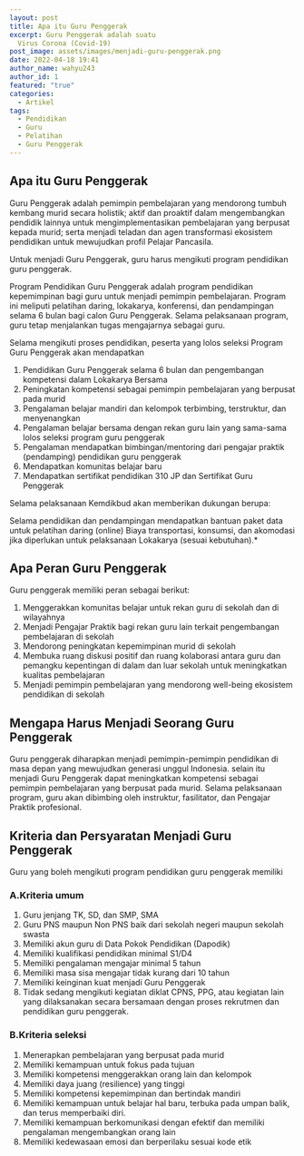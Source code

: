 ```yaml
---
layout: post
title: Apa itu Guru Penggerak
excerpt: Guru Penggerak adalah suatu 
  Virus Corona (Covid-19)
post_image: assets/images/menjadi-guru-penggerak.png
date: 2022-04-18 19:41
author_name: wahyu243
author_id: 1
featured: "true"
categories:
  - Artikel
tags:
  - Pendidikan
  - Guru
  - Pelatihan
  - Guru Penggerak
---
```


## Apa itu Guru Penggerak

Guru Penggerak adalah pemimpin pembelajaran yang mendorong tumbuh kembang murid secara holistik; aktif dan proaktif dalam mengembangkan pendidik lainnya untuk mengimplementasikan pembelajaran yang berpusat kepada murid; serta menjadi teladan dan agen transformasi ekosistem pendidikan untuk mewujudkan profil Pelajar Pancasila.

Untuk menjadi Guru Penggerak, guru harus mengikuti program pendidikan guru penggerak. 

Program Pendidikan Guru Penggerak adalah program pendidikan kepemimpinan bagi guru untuk menjadi pemimpin pembelajaran. Program ini meliputi pelatihan daring, lokakarya, konferensi, dan pendampingan selama 6 bulan bagi calon Guru Penggerak. Selama pelaksanaan program, guru tetap menjalankan tugas mengajarnya sebagai guru.

Selama mengikuti proses pendidikan, peserta yang lolos seleksi Program Guru Penggerak akan mendapatkan

1. Pendidikan Guru Penggerak selama 6 bulan dan pengembangan kompetensi dalam Lokakarya Bersama
2. Peningkatan kompetensi sebagai pemimpin pembelajaran yang berpusat pada murid
3. Pengalaman belajar mandiri dan kelompok terbimbing, terstruktur, dan menyenangkan
4. Pengalaman belajar bersama dengan rekan guru lain yang sama-sama lolos seleksi program guru penggerak
5. Pengalaman mendapatkan bimbingan/mentoring dari pengajar praktik (pendamping) pendidikan guru penggerak
6. Mendapatkan komunitas belajar baru
7. Mendapatkan sertifikat pendidikan 310 JP dan Sertifikat Guru Penggerak

Selama pelaksanaan Kemdikbud akan memberikan dukungan berupa:

Selama pendidikan dan pendampingan mendapatkan bantuan paket data untuk pelatihan daring (online) Biaya transportasi, konsumsi, dan akomodasi jika diperlukan untuk pelaksanaan Lokakarya (sesuai kebutuhan).*

## Apa Peran Guru Penggerak

Guru penggerak memiliki peran sebagai berikut:

1. Menggerakkan komunitas belajar untuk rekan guru di sekolah dan di wilayahnya
2. Menjadi Pengajar Praktik bagi rekan guru lain terkait pengembangan pembelajaran di sekolah
3. Mendorong peningkatan kepemimpinan murid di sekolah
4. Membuka ruang diskusi positif dan ruang kolaborasi antara guru dan pemangku kepentingan di dalam dan luar sekolah untuk meningkatkan kualitas pembelajaran
5. Menjadi pemimpin pembelajaran yang mendorong well-being ekosistem pendidikan di sekolah

## Mengapa Harus Menjadi Seorang Guru Penggerak

Guru penggerak diharapkan menjadi pemimpin-pemimpin pendidikan di masa depan yang mewujudkan generasi unggul Indonesia. selain itu menjadi Guru Penggerak dapat meningkatkan kompetensi sebagai pemimpin pembelajaran yang berpusat pada murid. Selama pelaksanaan program, guru akan dibimbing oleh instruktur, fasilitator, dan Pengajar Praktik profesional.

## Kriteria dan Persyaratan Menjadi Guru Penggerak

Guru yang boleh mengikuti program pendidikan guru penggerak memiliki

### A.Kriteria umum

1. Guru jenjang TK, SD, dan SMP, SMA
2. Guru PNS maupun Non PNS baik dari sekolah negeri maupun sekolah swasta
3. Memiliki akun guru di Data Pokok Pendidikan (Dapodik)
4. Memiliki kualifikasi pendidikan minimal S1/D4
5. Memiliki pengalaman mengajar minimal 5 tahun
6. Memiliki masa sisa mengajar tidak kurang dari 10 tahun
7. Memiliki keinginan kuat menjadi Guru Penggerak
8. Tidak sedang mengikuti kegiatan diklat CPNS, PPG, atau kegiatan lain yang dilaksanakan secara bersamaan dengan proses rekrutmen dan pendidikan guru penggerak.

### B.Kriteria seleksi

1. Menerapkan pembelajaran yang berpusat pada murid
2. Memiliki kemampuan untuk fokus pada tujuan
3. Memiliki kompetensi menggerakkan orang lain dan kelompok
4. Memiliki daya juang (resilience) yang tinggi
5. Memiliki kompetensi kepemimpinan dan bertindak mandiri
6. Memiliki kemampuan untuk belajar hal baru, terbuka pada umpan balik, dan terus memperbaiki diri.
7. Memiliki kemampuan berkomunikasi dengan efektif dan memiliki pengalaman mengembangkan orang lain
8. Memiliki kedewasaan emosi dan berperilaku sesuai kode etik